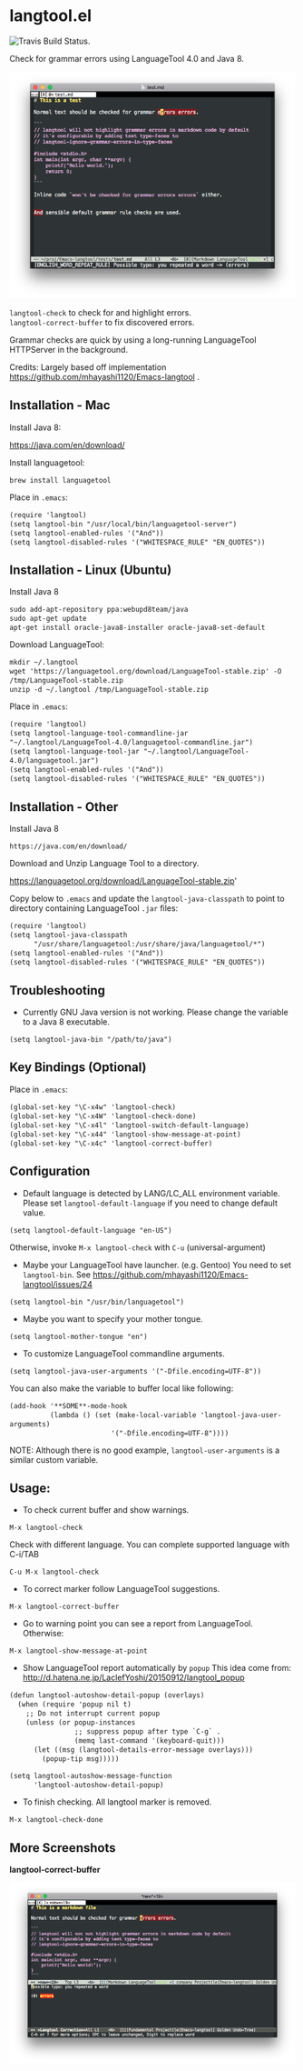 langtool.el
===========

![Travis Build Status.](https://travis-ci.org/justintaft/Emacs-langtool.svg?branch=httpserver)

Check for grammar errors using LanguageTool 4.0 and Java 8.

![Grammar error info displays at bottom of frame when cursor is over highlighted error.](./screenshots/langtool-check.png)  

`langtool-check` to check for and highlight errors.  
`langtool-correct-buffer`  to fix discovered errors.

Grammar checks are quick by using a long-running LanguageTool HTTPServer in the background.

Credits: Largely based off implementation https://github.com/mhayashi1120/Emacs-langtool .


## Installation - Mac

Install Java 8:

https://java.com/en/download/

Install languagetool:

```
brew install languagetool
```

Place in `.emacs`:

```
(require 'langtool)
(setq langtool-bin "/usr/local/bin/languagetool-server")
(setq langtool-enabled-rules '("And"))
(setq langtool-disabled-rules '("WHITESPACE_RULE" "EN_QUOTES"))
```

## Installation -  Linux (Ubuntu)

Install Java 8

```
sudo add-apt-repository ppa:webupd8team/java
sudo apt-get update
apt-get install oracle-java8-installer oracle-java8-set-default
```

Download LanguageTool:

```
mkdir ~/.langtool
wget 'https://languagetool.org/download/LanguageTool-stable.zip' -O /tmp/LanguageTool-stable.zip 
unzip -d ~/.langtool /tmp/LanguageTool-stable.zip
```

Place in `.emacs`:
```
(require 'langtool)
(setq langtool-language-tool-commandline-jar "~/.langtool/LanguageTool-4.0/languagetool-commandline.jar")
(setq langtool-language-tool-jar "~/.langtool/LanguageTool-4.0/languagetool.jar")
(setq langtool-enabled-rules '("And"))
(setq langtool-disabled-rules '("WHITESPACE_RULE" "EN_QUOTES"))
```

## Installation - Other

Install Java 8

```
https://java.com/en/download/
```

Download and Unzip Language Tool to a directory.

https://languagetool.org/download/LanguageTool-stable.zip'

Copy below to `.emacs` and update the `langtool-java-classpath` to point to directory containing LanguageTool `.jar` files:

```
(require 'langtool)
(setq langtool-java-classpath
      "/usr/share/languagetool:/usr/share/java/languagetool/*")
(setq langtool-enabled-rules '("And"))
(setq langtool-disabled-rules '("WHITESPACE_RULE" "EN_QUOTES"))
```

## Troubleshooting

* Currently GNU Java version is not working.
  Please change the variable to a Java 8 executable.

```
(setq langtool-java-bin "/path/to/java")
```

## Key Bindings (Optional)

Place in `.emacs`:

```
(global-set-key "\C-x4w" 'langtool-check)
(global-set-key "\C-x4W" 'langtool-check-done)
(global-set-key "\C-x4l" 'langtool-switch-default-language)
(global-set-key "\C-x44" 'langtool-show-message-at-point)
(global-set-key "\C-x4c" 'langtool-correct-buffer)
```


## Configuration

* Default language is detected by LANG/LC_ALL environment variable.
  Please set `langtool-default-language` if you need to change default value.

```
(setq langtool-default-language "en-US")
```

  Otherwise, invoke `M-x langtool-check` with `C-u` (universal-argument)


* Maybe your LanguageTool have launcher. (e.g. Gentoo)
  You need to set `langtool-bin`.
  See https://github.com/mhayashi1120/Emacs-langtool/issues/24

```
(setq langtool-bin "/usr/bin/languagetool")
```

* Maybe you want to specify your mother tongue.

```
(setq langtool-mother-tongue "en")
```

* To customize LanguageTool commandline arguments.

```
(setq langtool-java-user-arguments '("-Dfile.encoding=UTF-8"))
```

  You can also make the variable to buffer local like following:

```
(add-hook '**SOME**-mode-hook
          (lambda () (set (make-local-variable 'langtool-java-user-arguments)
                         '("-Dfile.encoding=UTF-8"))))
```

  NOTE: Although there is no good example, `langtool-user-arguments` is
  a similar custom variable.

## Usage:

* To check current buffer and show warnings.

```
M-x langtool-check
```

  Check with different language. You can complete supported language
  with C-i/TAB

```
C-u M-x langtool-check
```

* To correct marker follow LanguageTool suggestions.

```
M-x langtool-correct-buffer
```

* Go to warning point you can see a report from LanguageTool.
  Otherwise:

```
M-x langtool-show-message-at-point
```

* Show LanguageTool report automatically by `popup`
  This idea come from:
  http://d.hatena.ne.jp/LaclefYoshi/20150912/langtool_popup

```
(defun langtool-autoshow-detail-popup (overlays)
  (when (require 'popup nil t)
    ;; Do not interrupt current popup
    (unless (or popup-instances
                ;; suppress popup after type `C-g` .
                (memq last-command '(keyboard-quit)))
      (let ((msg (langtool-details-error-message overlays)))
        (popup-tip msg)))))
```

```
(setq langtool-autoshow-message-function
      'langtool-autoshow-detail-popup)
```

* To finish checking. All langtool marker is removed.

```
M-x langtool-check-done
```



## More Screenshots

**langtool-correct-buffer**

![Fixing grammar interactively using langtool-correct-buffer](./screenshots/langtool-correct-buffer.png)

